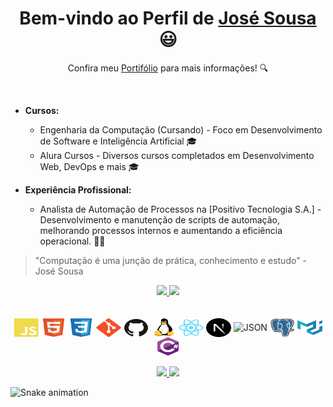 <div>
  <h1 align="center">
    Bem-vindo ao Perfil de <a href="https://www.linkedin.com/in/enoque-sousa-bb89aa168/">José Sousa</a> 😃️
  </h1>

  <p align="center">
    Confira meu <a href="https://portifolio-sousadev97.vercel.app/index.html" target="_blank">Portifólio</a> para mais informações! 🔍
  </p>
</br>
    
- **Cursos:**
  - Engenharia da Computação (Cursando) - Foco em Desenvolvimento de Software e Inteligência Artificial 🎓
  - Alura Cursos - Diversos cursos completados em Desenvolvimento Web, DevOps e mais 🎓
  
- **Experiência Profissional:**
  - Analista de Automação de Processos na [Positivo Tecnologia S.A.] - Desenvolvimento e manutenção de scripts de automação, melhorando processos internos e aumentando a eficiência operacional. 👨‍💻

> "Computação é uma junção de prática, conhecimento e estudo" - José Sousa

  <div align="center"> 
    <a href="https://github.com/anuraghazra/github-readme-stats">
      <img width="49%" src="https://github-readme-stats.vercel.app/api?username=ESousa97&show_icons=true&theme=dark" />
    </a>
    <a href="https://github.com/anuraghazra/github-readme-stats">
      <img width="44%" src="https://github-readme-stats.vercel.app/api/top-langs/?username=ESousa97&layout=compact&theme=dark" />
    </a>
</div>
  
  <br>
  
  <div align="center" valign="top"><br>
    <img align="center" alt="Js" height="30" width="40" src="https://raw.githubusercontent.com/devicons/devicon/master/icons/javascript/javascript-plain.svg" title="JavaScript">
    <img align="center" alt="HTML" height="30" width="40" src="https://raw.githubusercontent.com/devicons/devicon/master/icons/html5/html5-original.svg" title="HTML5">
    <img align="center" alt="CSS" height="30" width="40" src="https://raw.githubusercontent.com/devicons/devicon/master/icons/css3/css3-original.svg" title="CSS3">
    <img align="center" alt="git" height="30" width="40" src="https://raw.githubusercontent.com/devicons/devicon/master/icons/git/git-original.svg" title="Git">
    <img align="center" alt="GitHub" height="30" width="40" src="https://raw.githubusercontent.com/devicons/devicon/master/icons/github/github-original.svg" title="GitHub">
    <img align="center" alt="linux" height="30" width="40" src="https://raw.githubusercontent.com/devicons/devicon/master/icons/linux/linux-original.svg" title="Linux">
    <img align="center" alt="React" height="30" width="40" src="https://raw.githubusercontent.com/devicons/devicon/master/icons/react/react-original.svg" title="React">
    <img align="center" alt="Next.js" height="30" width="40" src="https://raw.githubusercontent.com/devicons/devicon/master/icons/nextjs/nextjs-original.svg" title="Next.js">
    <img align="center" alt="JSON" height="30" width="40" src="https://upload.wikimedia.org/wikipedia/commons/c/c9/JSON_vector_logo.svg" title="JSON">
    <img align="center" alt="PostgreSQL" height="30" width="40" src="https://raw.githubusercontent.com/devicons/devicon/master/icons/postgresql/postgresql-original.svg" title="PostgreSQL">
    <img align="center" alt="MUI" height="30" width="40" src="https://raw.githubusercontent.com/devicons/devicon/master/icons/materialui/materialui-original.svg" title="MUI">
    <img align="center" alt="C#" height="30" width="40" src="https://raw.githubusercontent.com/devicons/devicon/master/icons/csharp/csharp-original.svg" title="C#">
  </div><br>

  <div align="center">
    <a href="https://www.linkedin.com/in/enoque-sousa-bb89aa168/" target="_blank">
      <img src="https://img.shields.io/badge/-LinkedIn-%230077B5?style=for-the-badge&logo=linkedin&logoColor=white" target="_blank">
    </a> 
    <a href="mailto:sousa3086@outlook.com">
      <img src="https://img.shields.io/badge/Email-sousa3086%40outlook.com-blue?style=for-the-badge&logo=Microsoft-Outlook&logoColor=white">
    </a>
  </div>

  ![Snake animation](https://github.com/danielbped/danielbped/blob/output/github-contribution-grid-snake.svg)
  
</div>
